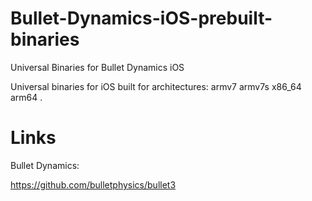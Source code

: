 # Bullet-Dynamics-iOS-prebuilt-binaries
Universal Binaries for Bullet Dynamics iOS

Universal binaries for iOS built for architectures: armv7 armv7s x86_64 arm64 .

# Links

Bullet Dynamics:

https://github.com/bulletphysics/bullet3

